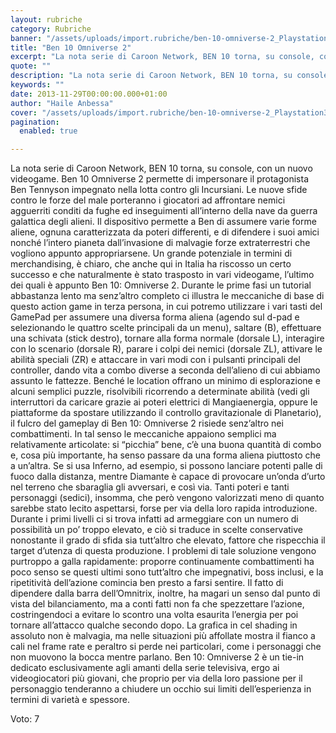 ```yaml
---
layout: rubriche
category: Rubriche
banner: "/assets/uploads/import.rubriche/ben-10-omniverse-2_Playstation3_cover-640x736.jpg"
title: "Ben 10 Omniverse 2"
excerpt: "La nota serie di Caroon Network, BEN 10 torna, su console, con un nuovo videogame. Ben 10 Omniverse 2 permette di impersonare il protagonista Ben Tennyson impegnato nella lotta contro gli Incursiani. Le nuove sfide contro le forze del male porteranno i giocatori ad affrontare nemici agguerriti conditi da fughe ed inseguimenti all’interno della nave [&hellip"
quote: ""
description: "La nota serie di Caroon Network, BEN 10 torna, su console, con un nuovo videogame. Ben 10 Omniverse 2 permette di impersonare il protagonista Ben Tennyson impegnato nella lotta contro gli Incursiani. Le nuove sfide contro le forze del male porteranno i giocatori ad affrontare nemici agguerriti conditi da fughe ed inseguimenti all’interno della nave [&hellip"
keywords: ""
date: 2013-11-29T00:00:00.000+01:00
author: "Haile Anbessa"
cover: "/assets/uploads/import.rubriche/ben-10-omniverse-2_Playstation3_cover-640x736.jpg"
pagination:
  enabled: true

---
```


[](https://hotmc.com/ben-10-omniverse-2/ben-10-omniverse-2%5Fplaystation3%5Fcover/)

La nota serie di Caroon Network, BEN 10 torna, su console, con un nuovo videogame. Ben 10 Omniverse 2 permette di impersonare il protagonista Ben Tennyson impegnato nella lotta contro gli Incursiani. Le nuove sfide contro le forze del male porteranno i giocatori ad affrontare nemici agguerriti conditi da fughe ed inseguimenti all’interno della nave da guerra galattica degli alieni. Il dispositivo permette a Ben di assumere varie forme aliene, ognuna caratterizzata da poteri differenti, e di difendere i suoi amici nonché l’intero pianeta dall’invasione di malvagie forze extraterrestri che vogliono appunto appropriarsene. Un grande potenziale in termini di merchandising, è chiaro, che anche qui in Italia ha riscosso un certo successo e che naturalmente è stato trasposto in vari videogame, l’ultimo dei quali è appunto Ben 10: Omniverse 2\. Durante le prime fasi un tutorial abbastanza lento ma senz’altro completo ci illustra le meccaniche di base di questo action game in terza persona, in cui potremo utilizzare i vari tasti del GamePad per assumere una diversa forma aliena (agendo sul d-pad e selezionando le quattro scelte principali da un menu), saltare (B), effettuare una schivata (stick destro), tornare alla forma normale (dorsale L), interagire con lo scenario (dorsale R), parare i colpi dei nemici (dorsale ZL), attivare le abilità speciali (ZR) e attaccare in vari modi con i pulsanti principali del controller, dando vita a combo diverse a seconda dell’alieno di cui abbiamo assunto le fattezze. Benché le location offrano un minimo di esplorazione e alcuni semplici puzzle, risolvibili ricorrendo a determinate abilità (vedi gli interruttori da caricare grazie ai poteri elettrici di Mangiaenergia, oppure le piattaforme da spostare utilizzando il controllo gravitazionale di Planetario), il fulcro del gameplay di Ben 10: Omniverse 2 risiede senz’altro nei combattimenti. In tal senso le meccaniche appaiono semplici ma relativamente articolate: si “picchia” bene, c’è una buona quantità di combo e, cosa più importante, ha senso passare da una forma aliena piuttosto che a un’altra. Se si usa Inferno, ad esempio, si possono lanciare potenti palle di fuoco dalla distanza, mentre Diamante è capace di provocare un’onda d’urto nel terreno che sbaraglia gli avversari, e così via. Tanti poteri e tanti personaggi (sedici), insomma, che però vengono valorizzati meno di quanto sarebbe stato lecito aspettarsi, forse per via della loro rapida introduzione. Durante i primi livelli ci si trova infatti ad armeggiare con un numero di possibilità un po’ troppo elevato, e ciò si traduce in scelte conservative nonostante il grado di sfida sia tutt’altro che elevato, fattore che rispecchia il target d’utenza di questa produzione. I problemi di tale soluzione vengono purtroppo a galla rapidamente: proporre continuamente combattimenti ha poco senso se questi ultimi sono tutt’altro che impegnativi, boss inclusi, e la ripetitività dell’azione comincia ben presto a farsi sentire. Il fatto di dipendere dalla barra dell’Omnitrix, inoltre, ha magari un senso dal punto di vista del bilanciamento, ma a conti fatti non fa che spezzettare l’azione, costringendoci a evitare lo scontro una volta esaurita l’energia per poi tornare all’attacco qualche secondo dopo. La grafica in cel shading in assoluto non è malvagia, ma nelle situazioni più affollate mostra il fianco a cali nel frame rate e peraltro si perde nei particolari, come i personaggi che non muovono la bocca mentre parlano. Ben 10: Omniverse 2 è un tie-in dedicato esclusivamente agli amanti della serie televisiva, ergo ai videogiocatori più giovani, che proprio per via della loro passione per il personaggio tenderanno a chiudere un occhio sui limiti dell’esperienza in termini di varietà e spessore.

Voto: 7